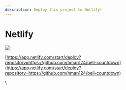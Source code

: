 ```yaml
---
description: Deploy this project to Netlify!
---
```


# Netlify

![](https://www.netlify.com/img/deploy/button.svg)

[https://app.netlify.com/start/deploy?repository=https://github.com/hman124/bell-countdown](https://app.netlify.com/start/deploy?repository=https://github.com/hman124/bell-countdown)

\
